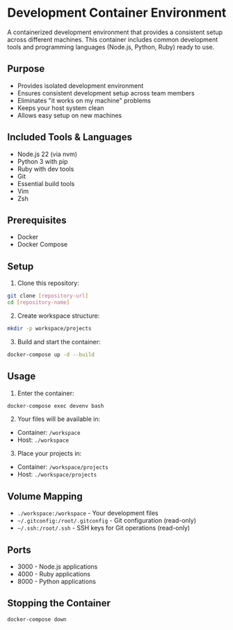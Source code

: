 # Development Container Environment

A containerized development environment that provides a consistent setup across different machines. This container includes common development tools and programming languages (Node.js, Python, Ruby) ready to use.

## Purpose

- Provides isolated development environment
- Ensures consistent development setup across team members
- Eliminates "it works on my machine" problems
- Keeps your host system clean
- Allows easy setup on new machines

## Included Tools & Languages

- Node.js 22 (via nvm)
- Python 3 with pip
- Ruby with dev tools
- Git
- Essential build tools
- Vim
- Zsh

## Prerequisites

- Docker
- Docker Compose

## Setup

1. Clone this repository:
  ```bash
  git clone [repository-url]
  cd [repository-name]
  ```

2. Create workspace structure:
  ```bash
  mkdir -p workspace/projects
  ```

3. Build and start the container:
  ```bash
  docker-compose up -d --build
  ```

## Usage

1. Enter the container:
  ```bash
  docker-compose exec devenv bash
  ```

2. Your files will be available in:
  - Container: `/workspace`
  - Host: `./workspace`

3. Place your projects in:
  - Container: `/workspace/projects`
  - Host: `./workspace/projects`

## Volume Mapping

- `./workspace:/workspace` - Your development files
- `~/.gitconfig:/root/.gitconfig` - Git configuration (read-only)
- `~/.ssh:/root/.ssh` - SSH keys for Git operations (read-only)

## Ports

- 3000 - Node.js applications
- 4000 - Ruby applications
- 8000 - Python applications

## Stopping the Container

```bash
docker-compose down
